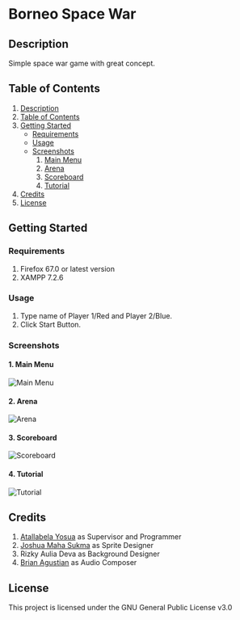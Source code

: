 # Borneo Space War

## Description

Simple space war game with great concept.

## Table of Contents

1. [Description](#description)
2. [Table of Contents](#table-of-contents)
3. [Getting Started](#getting-started)
   - [Requirements](#requirements)
   - [Usage](#usage)
   - [Screenshots](#screenshots)
     1. [Main Menu](#main-menu)
     2. [Arena](#arena)
     3. [Scoreboard](#scoreboard)
     4. [Tutorial](#tutorial)
4. [Credits](#credits)
5. [License](#license)

## Getting Started

### Requirements

1. Firefox 67.0 or latest version
2. XAMPP 7.2.6

### Usage

1. Type name of Player 1/Red and Player 2/Blue.
2. Click Start Button.

### Screenshots

#### 1. Main Menu

![Main Menu](https://borneodreamspacelaboratory.files.wordpress.com/2019/05/1.png)

#### 2. Arena

![Arena](https://borneodreamspacelaboratory.files.wordpress.com/2019/05/2.png)

#### 3. Scoreboard

![Scoreboard](https://borneodreamspacelaboratory.files.wordpress.com/2019/05/3.png)

#### 4. Tutorial

![Tutorial](https://borneodreamspacelaboratory.files.wordpress.com/2019/05/4.png)

## Credits

1. [Atallabela Yosua](https://github.com/A-Naive-Dreamer) as Supervisor and Programmer
2. [Joshua Maha Sukma](https://github.com/NormalPerson01) as Sprite Designer
3. Rizky Aulia Deva as Background Designer
4. [Brian Agustian](https://github.com/codex191) as Audio Composer

## License

This project is licensed under the GNU General Public License v3.0
